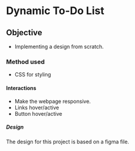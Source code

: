 # Dynamic To-Do List

## Objective

- Implementing a design from scratch.

### Method used 

- CSS for styling

#### Interactions 

- Make the webpage responsive. 
- Links hover/active
- Button hover/active 

##### Design

The design for this project is based on a figma file.
